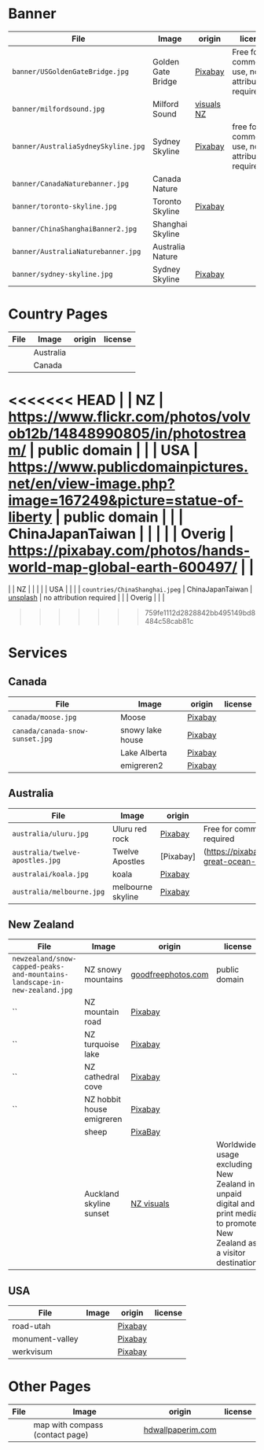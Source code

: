 
# Banner

| File | Image  | origin | license |
|------|--------|--------|---------|
| `banner/USGoldenGateBridge.jpg` |Golden Gate Bridge | [Pixabay](https://pixabay.com/photos/panorama-california-2300806/) | Free for commercial use, no attribution required |
| `banner/milfordsound.jpg`| Milford Sound | [visuals NZ](https://visuals.newzealand.com/assets/2014?tags=Milford%20Sound)   |   |
| `banner/AustraliaSydneySkyline.jpg` | Sydney Skyline | [Pixabay](https://pixabay.com/photos/sydney-opera-house-harbor-city-1518191/) | free for commercial use, no attribution required |
| `banner/CanadaNaturebanner.jpg` | Canada Nature | | |
| `banner/toronto-skyline.jpg`| Toronto Skyline | [Pixabay](https://pixabay.com/photos/canada-toronto-city-panorama-sky-3290310/)| |
| `banner/ChinaShanghaiBanner2.jpg` | Shanghai Skyline | | |
| `banner/AustraliaNaturebanner.jpg` | Australia Nature | | |
| `banner/sydney-skyline.jpg` | Sydney Skyline | [Pixabay](https://pixabay.com/photos/sydney-australia-sydney-harbour-352492/)||

# Country Pages


| File | Image  | origin | license |
|------|--------|--------|---------|
|      | Australia |        |         |
|      | Canada |        |         |
<<<<<<< HEAD
|      | NZ     | https://www.flickr.com/photos/volvob12b/14848990805/in/photostream/    | public domain  |
|      | USA    | https://www.publicdomainpictures.net/en/view-image.php?image=167249&picture=statue-of-liberty      |  public domain  |
|      | ChinaJapanTaiwan |        |         |
|      | Overig | https://pixabay.com/photos/hands-world-map-global-earth-600497/       |         |
=======
|      | NZ     |        |         |
|      | USA    |        |         |
| `countries/ChinaShanghai.jpeg` | ChinaJapanTaiwan | [unsplash](https://unsplash.com/photos/uKyzXEc2k_s)       |   no attribution required      |
|      | Overig |        |         |
>>>>>>> 759fe1112d2828842bb495149bd8484c58cab81c

# Services

## Canada

| File | Image  | origin | license |
|------|--------|--------|---------|
| `canada/moose.jpg` | Moose  | [Pixabay](https://pixabay.com/photos/moose-moose-rack-male-bull-animal-70254/) | |
| `canada/canada-snow-sunset.jpg` | snowy lake house | [Pixabay](https://pixabay.com/photos/canada-sunset-dusk-log-cabin-lake-2340312/) | |
| | Lake Alberta | [Pixabay](https://pixabay.com/photos/alberta-canada-lake-mountains-2297204/) | |
| | emigreren2 | [Pixabay](https://pixabay.com/photos/autumn-landscape-fall-nature-1138875/) | |

## Australia


| File | Image  | origin | license |
|------|--------|--------|---------|
|`australia/uluru.jpg` | Uluru red rock | [Pixabay](https://pixabay.com/photos/uluru-australia-monolith-2058380/) | Free for commercial use, no attribution required |
|`australia/twelve-apostles.jpg` | Twelve Apostles | [Pixabay]|(https://pixabay.com/photos/australia-great-ocean-road-beach-3912587/) |
|`australai/koala.jpg` | koala | [Pixabay](https://pixabay.com/photos/koala-bear-tree-sitting-perched-1100469/) ||
|`australia/melbourne.jpg` |melbourne skyline | [Pixabay](https://pixabay.com/photos/melbourne-city-skyline-australia-2986345/) ||

## New Zealand

| File | Image                          | origin | license |
|------|--------------------------------|--------|---------|
| `newzealand/snow-capped-peaks-and-mountains-landscape-in-new-zealand.jpg` | NZ snowy mountains |[goodfreephotos.com](https://www.goodfreephotos.com/new-zealand/other-new-zealand/snow-capped-peaks-and-mountains-landscape-in-new-zealand.jpg.php)| public domain |
| `` | NZ mountain road | [Pixabay](https://pixabay.com/photos/new-zealand-landscape-mountains-1882703/) | |
| `` | NZ turquoise lake | [Pixabay](https://pixabay.com/photos/turquoise-reservoir-lake-amazing-1679922/) | |
| `` | NZ cathedral cove | [Pixabay]()| |
| `` | NZ hobbit house emigreren | [Pixabay](https://pixabay.com/photos/house-home-quirky-movie-hobbit-2616607/)| |
|    | sheep | [PixaBay](https://pixabay.com/photos/new-zealand-sea-sheep-coast-225540/) ||
| | Auckland skyline sunset | [NZ visuals](https://visuals.newzealand.com/assets/2154?tags=Auckland)| Worldwide usage excluding New Zealand in unpaid digital and print media to promote New Zealand as a visitor destination. |

## USA

| File | Image                          | origin | license |
|------|--------------------------------|--------|---------|
|road-utah| |[Pixabay](https://pixabay.com/photos/road-utah-rocks-wanderlust-travel-1958388/)||
|monument-valley ||[Pixabay](https://pixabay.com/photos/monument-valley-utah-usa-red-53637/)||
|werkvisum| |[Pixabay](https://pixabay.com/illustrations/man-notebook-new-york-businessman-1071769/)||

# Other Pages

| File | Image  | origin | license |
|------|--------|--------|---------|
|      | map with compass (contact page)| [hdwallpaperim.com](https://hdwallpaperim.com/map-compass-books/) |
